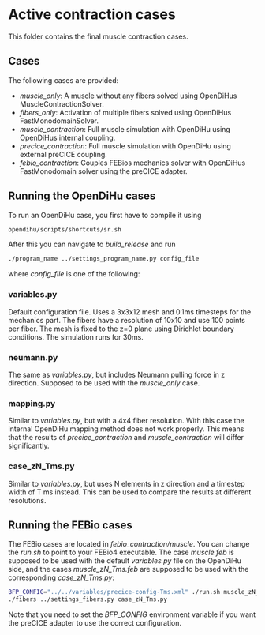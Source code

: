# Active contraction cases

This folder contains the final muscle contraction cases.

## Cases
The following cases are provided:
- *muscle_only*: A muscle without any fibers solved using OpenDiHus MuscleContractionSolver.
- *fibers_only*: Activation of multiple fibers solved using OpenDiHus FastMonodomainSolver.
- *muscle_contraction*: Full muscle simulation with OpenDiHu using OpenDiHus internal coupling.
- *precice_contraction*: Full muscle simulation with OpenDiHu using external preCICE coupling.
- *febio_contraction*: Couples FEBios mechanics solver with OpenDiHus FastMonodomain solver using the preCICE adapter.

## Running the OpenDiHu cases
To run an OpenDiHu case, you first have to compile it using
```bash
opendihu/scripts/shortcuts/sr.sh
```
After this you can navigate to *build_release* and run
```bash
./program_name ../settings_program_name.py config_file
```
where *config_file* is one of the following:

### variables.py
Default configuration file. Uses a 3x3x12 mesh and 0.1ms timesteps for the mechanics part.
The fibers have a resolution of 10x10 and use 100 points per fiber.
The mesh is fixed to the z=0 plane using Dirichlet boundary conditions.
The simulation runs for 30ms. 

### neumann.py
The same as *variables.py*, but includes Neumann pulling force in z direction.
Supposed to be used with the *muscle_only* case.

### mapping.py
Similar to *variables.py*, but with a 4x4 fiber resolution.
With this case the internal OpenDiHu mapping method does not work properly.
This means that the results of *precice_contraction* and *muscle_contraction* will differ significantly.

### case_zN_Tms.py
Similar to *variables.py*, but uses N elements in z direction and a timestep width of T ms instead.
This can be used to compare the results at different resolutions.

## Running the FEBio cases
The FEBio cases are located in *febio_contraction/muscle*.
You can change the *run.sh* to point to your FEBio4 executable.
The case *muscle.feb* is supposed to be used with the default *variables.py* file on the OpenDiHu side,
and the cases *muscle_zN_Tms.feb* are supposed to be used with the corresponding *case_zN_Tms.py*:
```bash
BFP_CONFIG="../../variables/precice-config-Tms.xml" ./run.sh muscle_zN_Tms.feb
./fibers ../settings_fibers.py case_zN_Tms.py
```
Note that you need to set the *BFP_CONFIG* environment variable if you want the preCICE adapter to use the correct configuration.

